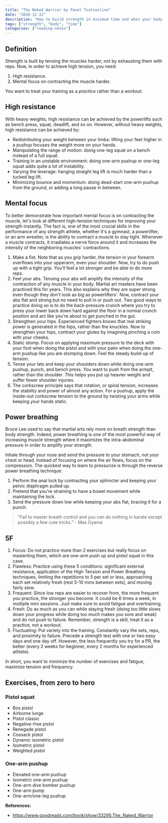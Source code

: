 ```yaml
---
title: "The Naked Warrior by Pavel Tsatsouline"
date: "2020-12-12"
description: "How to build strength in minimum time and when your body is your only tool."
tags: ["strength", "body", "time"]
categories: ["reading-notes"]
---
```


## Definition

Strength is built by tensing the muscles harder, not by exhausting them with reps. Now, in order to achieve high tension, you need:
1. High resistance.
2. Mental focus on contracting the muscle harder.

You want to treat your training as a *practice* rather than a *workout*. 

## High resistance

With heavy weights, high resistance can be achieved by the powerlifts such as bench press, squat, deadlift, and so on. However, without heavy weights, high resistance can be achieved by:
- Redistributing your weight between your limbs: lifting your feet higher in a pushup focuses the weight more on your hands.
- Manipulating the range of motion: doing one-leg squat on a bench instead of a full squat.
- Training in an unstable environment: doing one-arm pushup or one-leg squat adds quite a lot of instability.
- Varying the leverage: hanging straight leg lift is much harder than a tucked leg lift.
- Minimizing bounce and momentum: doing dead-start one-arm pushup from the ground, or adding a long pause in between.

## Mental focus

To better demonstrate how important mental focus is on contracting the muscle, let's look at different high-tension techniques for improving your strength instantly. The fact is, one of the most crucial skills in the performance of any strength athlete, whether it's a gymnast, a powerlifter, or an arm wrestler, is the ability to contract a muscle to stay tight. Whenever a muscle contracts, it irradiates a nerve force around it and increases the intensity of the neighboring muscles’ contractions. 
1. Make a fist. Note that as you grip harder, the tension in your forearm overflows into your upperarm, even your shoulder. Now, try to do push up with a tight grip. You'll feel a lot stronger and be able to do more reps.
2. Feel your abs. Tensing your abs will amplify the intensity of the contraction of any muscle in your body. Martial art masters have been practiced this for years. This also explains why they are super strong even though they don't look as big as powerlifters'. Now, contract your abs flat and strong but no need to pull in or push out. Two good ways to practice doing so is to do the back-pressure crunch where you try to press your lower back down hard against the floor in a normal crunch position and act like you're about to get punched in the gut.
3. Strengthen your hips. Experienced fighters knows that real striking power is generated in the hips, rather than the knuckles. Now to strengthen your hips, contract your glutes by imagining pinching a coin with your cheeks.
4. Static stomp. Focus on applying maximum pressure to the deck with your foot when doing the pistol and with your palm when doing the one-arm pushup like you are stomping down. Feel the steady build-up of tension.
5. Tense your lats and keep your shoulders down while doing one-arm pushup, punch, and bench press. You want to push from the armpit, rather than the shoulder. This helps you put up heavier weight and suffer fewer shoulder injuries.
6. The corkscrew principle says that rotation, or spiral tension, increases the stability and power of almost any action. For a pushup, apply the inside-out corkscrew tension to the ground by twisting your arms while keeping your hands static.

## Power breathing

Bruce Lee used to say that martial arts rely more on breath strength than body strength. Indeed, power breathing is one of the most powerful way of increasing muscle strength where it maximizes the intra-abdominal pressure in order to amplify your strength.

Inhale through your nose and send the pressure to your stomach, not your chest or head. Instead of focusing on where the air flows, focus on the compression. The quickest way to learn to pressurize is through the reverse power breathing technique:
1. Perform the anal lock by contracting your sphincter and keeping your pelvic diaphragm pulled up.
2. Pretend that you're straining to have a bowel movement while maintaining the lock.
3. Send the pressure down low while keeping your abs flat, bracing it for a punch.

> “Fail to master breath control and you can do nothing in karate except possibly a few cute tricks.” - Mas Oyama

## 5F

1. Focus: Do not practice more than 2 exercises but really focus on masterting them, which are one-arm push up and pistol squat in this case.
2. Flawless: Practice using these 5 conditions: significant external resistance, application of the High Tension and Power Breathing techniques, limiting the repetitions to 5 per set or less, approaching each set relatively fresh (rest 5-10 mins between sets), and moving fairly slow.
3. Frequent: Since low reps are easier to recover from, the more frequent you practice, the stronger you become. It could be 6 times a week, in multiple mini sessions. Just make sure to avoid fatigue and overtraining.
4. Fresh: Do as much as you can while staying fresh (doing too little slows down your progress while doing too much makes you sore and weak) and do not push to failure. Remember, strength is a skill, treat it as a practice, not a workout.
5. Fluctuating: Put variety into the training. Constantly vary the sets, reps, and proximity to failure. Precede a strength test with one or two easy days and one day off. However, the less frequently you try for a PR, the better (every 2 weeks for beginner, every 2 months for experienced athlete).

In short, you want to minimize the number of exercises and fatigue, maximize tension and frequency.

## Exercises, from zero to hero

### Pistol squat
- Bos pistol
- Airborne lunge 
- Pistol classic
- Negative-free pistol
- Renegade pistol
- Cossack pistol
- Dynamic isometric pistol
- Isometric pistol
- Weighted pistol

### One-arm pushup

- Elevated one-arm pushup
- Isometric one-arm pushup
- One-arm dive bomber pushup
- One-arm pump
- One-arm/one-leg pushup

**References:**
- <https://www.goodreads.com/book/show/33295.The_Naked_Warrior>
